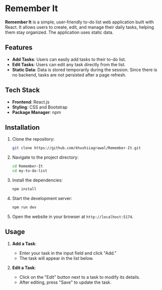 # Remember It

**Remember It** is a simple, user-friendly to-do list web application built with React. It allows users to create, edit, and manage their daily tasks, helping them stay organized. The application uses static data.

## Features

- **Add Tasks**: Users can easily add tasks to their to-do list.
- **Edit Tasks**: Users can edit any task directly from the list.
- **Static Data**: Data is stored temporarily during the session. Since there is no backend, tasks are not persisted after a page refresh.

## Tech Stack

- **Frontend**: React.js
- **Styling**: CSS and Bootstrap
- **Package Manager**: npm

## Installation

1. Clone the repository:

   ```bash
   git clone https://github.com/khushiiagrawal/Remember-It.git
   ```

2. Navigate to the project directory:

   ```bash
   cd Remember-It
   cd my-to-do-list
   ```

3. Install the dependencies:

   ```bash
   npm install
   ```

4. Start the development server:

   ```bash
   npm run dev
   ```

5. Open the website in your browser at `http://localhost:5174`.

## Usage

1. **Add a Task**:
   - Enter your task in the input field and click "Add."
   - The task will appear in the list below.

2. **Edit a Task**:
   - Click on the "Edit" button next to a task to modify its details.
   - After editing, press "Save" to update the task.
